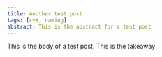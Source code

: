 ```yaml
---
title: Another test post
tags: [c++, naming]
abstract: This is the abstract for a test post
---
```


This is the body of a test post.
<takeaway>
This is the takeaway
</takeaway>
